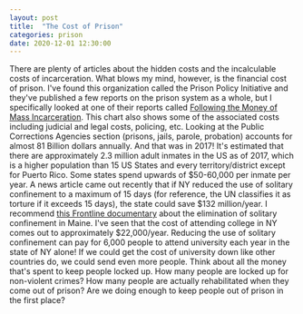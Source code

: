 ```yaml
---
layout: post
title:  "The Cost of Prison"
categories: prison
date: 2020-12-01 12:30:00
---
```


There are plenty of articles about the hidden costs and the incalculable costs of incarceration. What blows my mind, however, is the financial cost of prison. I've found this organization called the Prison Policy Initiative and they've published a few reports on the prison system as a whole, but I specifically looked at one of their reports called [Following the Money of Mass Incarceration](https://www.prisonpolicy.org/reports/money.html). This chart also shows some of the associated costs including judicial and legal costs, policing, etc. Looking at the Public Corrections Agencies section (prisons, jails, parole, probation) accounts for almost 81 Billion dollars annually. And that was in 2017! It's estimated that there are approximately 2.3 million adult inmates in the US as of 2017, which is a higher population than 15 US States and every territory/district except for Puerto Rico. Some states spend upwards of $50-60,000 per inmate per year. A news article came out recently that if NY reduced the use of solitary confinement to a maximum of 15 days (for reference, the UN classifies it as torture if it exceeds 15 days), the state could save $132 million/year. I recommend [this Frontline documentary](https://www.pbs.org/wgbh/frontline/film/solitary-nation/) about the elimination of solitary confinement in Maine. I've seen that the cost of attending college in NY comes out to approximately $22,000/year. Reducing the use of solitary confinement can pay for 6,000 people to attend university each year in the state of NY alone! If we could get the cost of university down like other countries do, we could send even more people. Think about all the money that's spent to keep people locked up. How many people are locked up for non-violent crimes? How many people are actually rehabilitated when they come out of prison? Are we doing enough to keep people out of prison in the first place?
